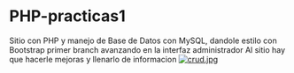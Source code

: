 # PHP-practicas1
Sitio con PHP y manejo de Base de Datos con MySQL, dandole estilo con Bootstrap
primer branch avanzando en la interfaz administrador
Al sitio hay que hacerle mejoras y llenarlo de informacion
[![crud.jpg](https://i.postimg.cc/7PmgKYQW/crud.jpg)](https://postimg.cc/xqNJCYQv)
